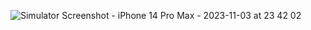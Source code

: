 ![Simulator Screenshot - iPhone 14 Pro Max - 2023-11-03 at 23 42 02](https://github.com/HafizSp/ostad_exam_11/assets/94937443/d2745a49-e447-4bea-9704-d9f29979c8b4)
